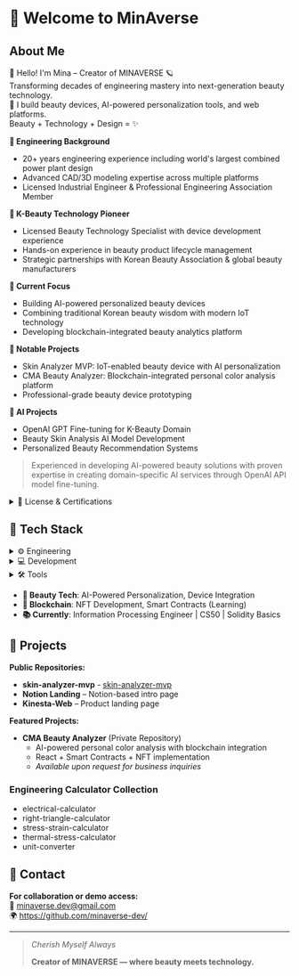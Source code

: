 # 👋 Welcome to MinAverse

## About Me  
👋 Hello! I'm Mina – Creator of MINAVERSE 🪐  
Transforming decades of engineering mastery into next-generation beauty technology.  
💄 I build beauty devices, AI-powered personalization tools, and web platforms.  
Beauty + Technology + Design = ✨  

**🔹 Engineering Background**
- 20+ years engineering experience including world's largest combined power plant design
- Advanced CAD/3D modeling expertise across multiple platforms
- Licensed Industrial Engineer & Professional Engineering Association Member

**🔹 K-Beauty Technology Pioneer**
- Licensed Beauty Technology Specialist with device development experience
- Hands-on experience in beauty product lifecycle management
- Strategic partnerships with Korean Beauty Association & global beauty manufacturers

**🔹 Current Focus**
- Building AI-powered personalized beauty devices
- Combining traditional Korean beauty wisdom with modern IoT technology
- Developing blockchain-integrated beauty analytics platform

**🔹 Notable Projects**
- Skin Analyzer MVP: IoT-enabled beauty device with AI personalization
- CMA Beauty Analyzer: Blockchain-integrated personal color analysis platform
- Professional-grade beauty device prototyping

**🔹 AI Projects**
- OpenAI GPT Fine-tuning for K-Beauty Domain
- Beauty Skin Analysis AI Model Development  
- Personalized Beauty Recommendation Systems

> Experienced in developing AI-powered beauty solutions with proven expertise in creating domain-specific AI services through OpenAI API model fine-tuning.

<details>
<summary>🔹 License & Certifications</summary>

- Korean National Licensed Industrial Engineer (Manufacturing/CAD, 2000)
- Korean National Licensed Esthetician
- Project Management Certification (Primavera P6)
- Microsoft Office Specialist 2003

</details>

## 🔧 Tech Stack  

<details>
<summary>⚙️ Engineering</summary>

- Fusion 360
- AutoCAD  
- Revit MEP
- Creo Parametric
- Microstation

</details>

<details>
<summary>💻 Development</summary>

- Flask
- HTML/CSS/JavaScript
- React (Learning)

</details>

<details>
<summary>🛠️ Tools</summary>

- Notion API
- GitHub

</details>

- **💄 Beauty Tech**: AI-Powered Personalization, Device Integration
- **🔗 Blockchain**: NFT Development, Smart Contracts (Learning)
- **📚 Currently**: Information Processing Engineer | CS50 | Solidity Basics

## 🚀 Projects

**Public Repositories:**
- **skin-analyzer-mvp** - [skin-analyzer-mvp](https://github.com/minaverse-dev/skin-analyzer-mvp)  
- **Notion Landing** – Notion-based intro page  
- **Kinesta-Web** – Product landing page

**Featured Projects:**
- **CMA Beauty Analyzer** (Private Repository)
  - AI-powered personal color analysis with blockchain integration
  - React + Smart Contracts + NFT implementation
  - *Available upon request for business inquiries*
 
### Engineering Calculator Collection
- electrical-calculator
- right-triangle-calculator
- stress-strain-calculator
- thermal-stress-calculator
- unit-converter

## 📧 Contact

**For collaboration or demo access:**  
📧 [minaverse.dev@gmail.com](mailto:minaverse.dev@gmail.com)  
🌍 https://github.com/minaverse-dev/

---
> *Cherish Myself Always*  
>  
> **Creator of MINAVERSE — where beauty meets technology.**
